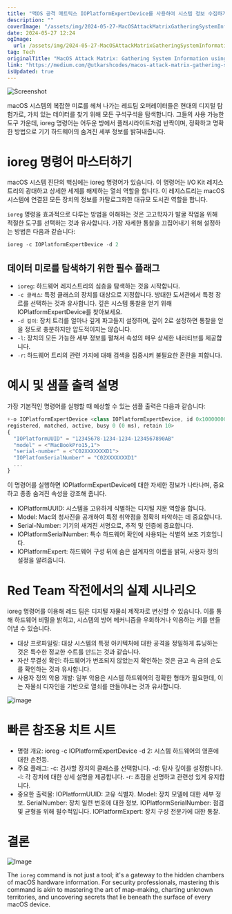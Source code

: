 ```yaml
---
title: "맥OS 공격 매트릭스 IOPlatformExpertDevice를 사용하여 시스템 정보 수집하기 파트  2"
description: ""
coverImage: "/assets/img/2024-05-27-MacOSAttackMatrixGatheringSystemInformationusingIOPlatformExpertDevicePart2_0.png"
date: 2024-05-27 12:24
ogImage:
  url: /assets/img/2024-05-27-MacOSAttackMatrixGatheringSystemInformationusingIOPlatformExpertDevicePart2_0.png
tag: Tech
originalTitle: "MacOS Attack Matrix: Gathering System Information using IOPlatformExpertDevice (Part — 2)"
link: "https://medium.com/@utkarshcodes/macos-attack-matrix-gathering-system-information-using-ioplatformexpertdevice-part-2-8162f3b83415"
isUpdated: true
---
```


![Screenshot](/assets/img/2024-05-27-MacOSAttackMatrixGatheringSystemInformationusingIOPlatformExpertDevicePart2_0.png)

macOS 시스템의 복잡한 미로를 헤쳐 나가는 레드팀 오퍼레이터들은 현대의 디지털 탐험가로, 가치 있는 데이터를 찾기 위해 모든 구석구석을 탐색합니다. 그들의 사용 가능한 도구 가운데, ioreg 명령어는 어두운 방에서 플래시라이트처럼 반짝이며, 정확하고 명확한 방법으로 기기 하드웨어의 숨겨진 세부 정보를 밝혀내줍니다.

# ioreg 명령어 마스터하기

macOS 시스템 진단의 핵심에는 ioreg 명령어가 있습니다. 이 명령어는 I/O Kit 레지스트리의 광대하고 상세한 세계를 해제하는 열쇠 역할을 합니다. 이 레지스트리는 macOS 시스템에 연결된 모든 장치의 정보를 카탈로그화한 대규모 도서관 역할을 합니다.

<!-- cozy-coder - 수평 -->

<ins class="adsbygoogle"
     style="display:block"
     data-ad-client="ca-pub-4877378276818686"
     data-ad-slot="1107185301"
     data-ad-format="auto"
     data-full-width-responsive="true"></ins>

<script>
     (adsbygoogle = window.adsbygoogle || []).push({});
</script>

`ioreg` 명령을 효과적으로 다루는 방법을 이해하는 것은 고고학자가 발굴 작업을 위해 적절한 도구를 선택하는 것과 유사합니다. 가장 자세한 통찰을 끄집어내기 위해 설정하는 방법은 다음과 같습니다:

```js
ioreg -c IOPlatformExpertDevice -d 2
```

## 데이터 미로를 탐색하기 위한 필수 플래그

- `ioreg`: 하드웨어 레지스트리의 심층을 탐색하는 것을 시작합니다.
- `-c 클래스`: 특정 클래스의 장치를 대상으로 지정합니다. 방대한 도서관에서 특정 장르를 선택하는 것과 유사합니다. 깊은 시스템 통찰을 얻기 위해 IOPlatformExpertDevice를 찾아보세요.
- `-d 깊이`: 장치 트리를 얼마나 깊게 파고들지 설정하며, 깊이 2로 설정하면 통찰을 얻을 정도로 충분하지만 압도적이지는 않습니다.
- `-l`: 장치의 모든 가능한 세부 정보를 펼쳐서 속성의 매우 상세한 내러티브를 제공합니다.
- `-r`: 하드웨어 트리의 관련 가지에 대해 검색을 집중시켜 불필요한 혼란을 피합니다.

<!-- cozy-coder - 수평 -->

<ins class="adsbygoogle"
     style="display:block"
     data-ad-client="ca-pub-4877378276818686"
     data-ad-slot="1107185301"
     data-ad-format="auto"
     data-full-width-responsive="true"></ins>

<script>
     (adsbygoogle = window.adsbygoogle || []).push({});
</script>

# 예시 및 샘플 출력 설명

가장 기본적인 명령어를 실행할 때 예상할 수 있는 샘플 출력은 다음과 같습니다:

```js
+-o IOPlatformExpertDevice <class IOPlatformExpertDevice, id 0x100000000,
registered, matched, active, busy 0 (0 ms), retain 10>
{
  "IOPlatformUUID" = "12345678-1234-1234-1234567890AB"
  "model" = <"MacBookPro15,1">
  "serial-number" = <"C02XXXXXXXD1">
  "IOPlatfomSerialNumber" = "C02XXXXXXXD1"
  ...
}
```

이 명령어를 실행하면 IOPlatformExpertDevice에 대한 자세한 정보가 나타나며, 중요하고 종종 숨겨진 속성을 강조해 줍니다.

<!-- cozy-coder - 수평 -->

<ins class="adsbygoogle"
     style="display:block"
     data-ad-client="ca-pub-4877378276818686"
     data-ad-slot="1107185301"
     data-ad-format="auto"
     data-full-width-responsive="true"></ins>

<script>
     (adsbygoogle = window.adsbygoogle || []).push({});
</script>

- IOPlatformUUID: 시스템을 고유하게 식별하는 디지털 지문 역할을 합니다.
- Model: Mac의 청사진을 공개하여 특정 취약점을 정확히 파악하는 데 중요합니다.
- Serial-Number: 기기의 새겨진 서명으로, 추적 및 인증에 중요합니다.
- IOPlatformSerialNumber: 특수 하드웨어 확인에 사용되는 식별의 보조 기호입니다.
- IOPlatformExpert: 하드웨어 구성 뒤에 숨은 설계자의 이름을 밝혀, 사용자 정의 설정을 알려줍니다.

# Red Team 작전에서의 실제 시나리오

ioreg 명령어를 이용해 레드 팀은 디지털 자물쇠 제작자로 변신할 수 있습니다. 이를 통해 하드웨어 비밀을 밝히고, 시스템의 방어 메커니즘을 우회하거나 악용하는 키를 만들어낼 수 있습니다.

- 대상 프로파일링: 대상 시스템의 특정 아키텍처에 대한 공격을 정밀하게 튜닝하는 것은 특수한 정교한 수트를 만드는 것과 같습니다.
- 자산 무결성 확인: 하드웨어가 변조되지 않았는지 확인하는 것은 금고 속 금의 순도를 확인하는 것과 유사합니다.
- 사용자 정의 악용 개발: 일부 악용은 시스템 하드웨어의 정확한 형태가 필요한데, 이는 자물쇠 디자인을 기반으로 열쇠를 만들어내는 것과 유사합니다.

<!-- cozy-coder - 수평 -->

<ins class="adsbygoogle"
     style="display:block"
     data-ad-client="ca-pub-4877378276818686"
     data-ad-slot="1107185301"
     data-ad-format="auto"
     data-full-width-responsive="true"></ins>

<script>
     (adsbygoogle = window.adsbygoogle || []).push({});
</script>

![image](/assets/img/2024-05-27-MacOSAttackMatrixGatheringSystemInformationusingIOPlatformExpertDevicePart2_1.png)

# 빠른 참조용 치트 시트

- 명령 개요: ioreg -c IOPlatformExpertDevice -d 2: 시스템 하드웨어의 영혼에 대한 손전등.
- 주요 플래그:
  -c: 검사할 장치의 클래스를 선택합니다.
  -d: 탐사 깊이를 설정합니다.
  -l: 각 장치에 대한 상세 설명을 제공합니다.
  -r: 초점을 선명하고 관련성 있게 유지합니다.
- 중요한 출력물:
  IOPlatformUUID: 고유 식별자.
  Model: 장치 모델에 대한 세부 정보.
  SerialNumber: 장치 일련 번호에 대한 정보.
  IOPlatformSerialNumber: 점검 및 균형을 위해 필수적입니다.
  IOPlatformExpert: 장치 구성 전문가에 대한 통찰.

# 결론

<!-- cozy-coder - 수평 -->

<ins class="adsbygoogle"
     style="display:block"
     data-ad-client="ca-pub-4877378276818686"
     data-ad-slot="1107185301"
     data-ad-format="auto"
     data-full-width-responsive="true"></ins>

<script>
     (adsbygoogle = window.adsbygoogle || []).push({});
</script>

![Image](/assets/img/2024-05-27-MacOSAttackMatrixGatheringSystemInformationusingIOPlatformExpertDevicePart2_2.png)

The `ioreg` command is not just a tool; it's a gateway to the hidden chambers of macOS hardware information. For security professionals, mastering this command is akin to mastering the art of map-making, charting unknown territories, and uncovering secrets that lie beneath the surface of every macOS device.
